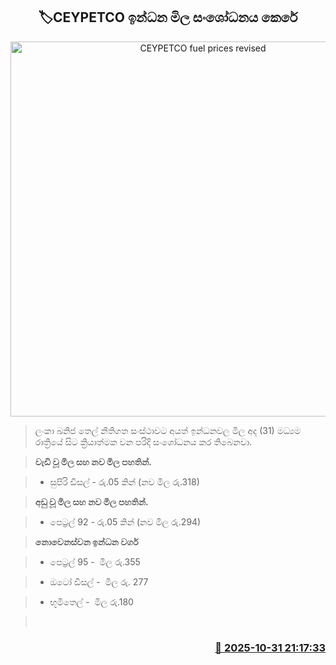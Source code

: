 <p align='center'><b><h2 align='center' title='CEYPETCO fuel prices revised'>🏷CEYPETCO ඉන්ධන මිල සං‍ශෝධනය කෙරේ</h2></b></p>
<p align='center'><img src='https://helakuru.sgp1.cdn.digitaloceanspaces.com/esana/images/lib/fule-price-22[1].jpg' width='600' alt='CEYPETCO fuel prices revised'></p>

> ලංකා ඛනිජ තෙල් නීතිගත සංස්ථාවට අයත් ඉන්ධනවල මිල අද (31) මධ්‍යම රාත්‍රියේ සිට ක්‍රියාත්මක වන පරිදි සංශෝධනය කර තිබෙනවා.

> <strong>වැඩි වූ මිල සහ නව මිල පහතින්.</strong>

> * සුපිරි ඩීසල් - රු.05 කින් (නව මිල රු.318)

> <strong>අඩු වූ මිල සහ නව මිල පහතින්.</strong>

> * පෙට්‍රල් 92 - රු.05 කින් (නව මිල රු.294)

> <strong>නොවෙනස්වන ඉන්ධන වර්ග</strong>

> * පෙට්‍රල් 95 -  මිල රු.355

> * ඔටෝ ඩීසල් -  මිල රු. 277

> * භූමිතෙල් -  මිල රු.180

>  



<h3 align='right'><a href='https://www.helakuru.lk/esana/p/114992/'>📅 2025-10-31 21:17:33</a></h3>
